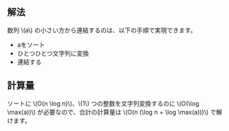 ## 解法
数列 \\(a\\) の小さい方から連結するのは、以下の手順で実現できます。

- aをソート
- ひとつひとつ文字列に変換
- 連結する

## 計算量
ソートに \\(O(n \log n)\\)、\\(1\\) つの整数を文字列変換するのに \\(O(\log \max(a))\\) が必要なので、合計の計算量は \\(O(n (\log n + \log \max(a)))\\) で解けます。


